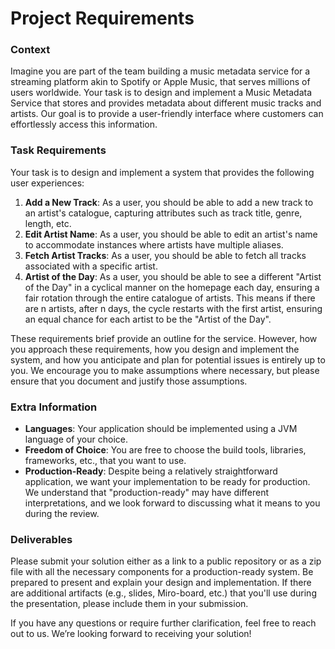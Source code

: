 # Project Requirements

### Context
Imagine you are part of the team building a music metadata service for a streaming platform akin to Spotify or Apple 
Music, that serves millions of users worldwide. Your task is to design and implement a Music Metadata Service that 
stores and provides metadata about different music tracks and artists. Our goal is to provide a user-friendly interface
where customers can effortlessly access this information.

### Task Requirements
Your task is to design and implement a system that provides the following user experiences:

1. **Add a New Track**: As a user, you should be able to add a new track to an artist's catalogue, capturing attributes 
such as track title, genre, length, etc.
2. **Edit Artist Name**: As a user, you should be able to edit an artist's name to accommodate instances where artists 
have multiple aliases.
3. **Fetch Artist Tracks**: As a user, you should be able to fetch all tracks associated with a specific artist. 
4. **Artist of the Day**: As a user, you should be able to see a different "Artist of the Day" in a cyclical manner on the 
homepage each day, ensuring a fair rotation through the entire catalogue of artists. This means if there are n artists,
after n days, the cycle restarts with the first artist, ensuring an equal chance for each artist to be the "Artist of
the Day".

These requirements brief provide an outline for the service. However, how you approach these requirements, how you
design and implement the system, and how you anticipate and plan for potential issues is entirely up to you. We
encourage you to make assumptions where necessary, but please ensure that you document and justify those assumptions.

### Extra Information
- **Languages**: Your application should be implemented using a JVM language of your choice.
- **Freedom of Choice**: You are free to choose the build tools, libraries, frameworks, etc., that you want to use.
- **Production-Ready**: Despite being a relatively straightforward application, we want your implementation to be ready
for production. We understand that "production-ready" may have different interpretations, and we look forward to
discussing what it means to you during the review.

### Deliverables
Please submit your solution either as a link to a public repository or as a zip file with all the necessary components
for a production-ready system. Be prepared to present and explain your design and implementation. If there are
additional artifacts (e.g., slides, Miro-board, etc.) that you'll use during the presentation, please include them
in your submission.

If you have any questions or require further clarification, feel free to reach out to us. Weʼre looking forward to
receiving your solution!
